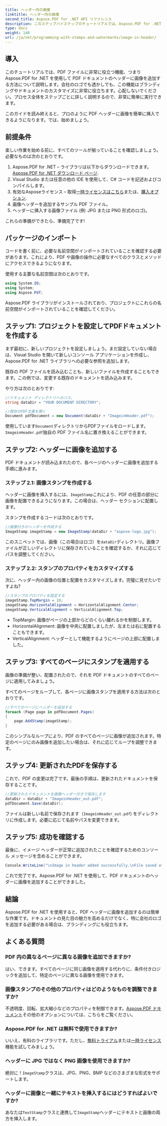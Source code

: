 ```yaml
---
title: ヘッダー内の画像
linktitle: ヘッダー内の画像
second_title: Aspose.PDF for .NET API リファレンス
description: このステップバイステップのチュートリアルでは、Aspose.PDF for .NET を使用して PDF のヘッダーに画像を追加する方法を学習します。
type: docs
weight: 140
url: /ja/net/programming-with-stamps-and-watermarks/image-in-header/
---
```

## 導入

このチュートリアルでは、PDF ファイルに非常に役立つ機能、つまり Aspose.PDF for .NET を使用して PDF ドキュメントのヘッダーに画像を追加する方法について説明します。会社のロゴでも透かしでも、この機能はブランディングやドキュメントのカスタマイズに非常に役立ちます。心配しないでください。プロセス全体をステップごとに詳しく説明するので、非常に簡単に実行できます。

このガイドを読み終えると、プロのように PDF ヘッダーに画像を簡単に挿入できるようになります。では、始めましょう。

## 前提条件

楽しい作業を始める前に、すべてのツールが揃っていることを確認しましょう。必要なものは次のとおりです。

1.  Aspose.PDF for .NET – ライブラリは以下からダウンロードできます。[Aspose.PDF for .NET ダウンロード ページ](https://releases.aspose.com/pdf/net/).
2. Visual Studio または任意の他の IDE を使用して、C# コードを記述およびコンパイルします。
3. 有効なAsposeライセンス – 取得[一時ライセンスはこちら](https://purchase.aspose.com/temporary-license/)または、[購入オプション](https://purchase.aspose.com/buy).
4. 画像ヘッダーを追加するサンプル PDF ファイル。
5. ヘッダーに挿入する画像ファイル (例: JPG または PNG 形式のロゴ)。

これらの準備ができたら、準備完了です!

## パッケージのインポート

コードを書く前に、必要な名前空間がインポートされていることを確認する必要があります。これにより、PDF や画像の操作に必要なすべてのクラスとメソッドにアクセスできるようになります。

使用する主要な名前空間は次のとおりです。

```csharp
using System.IO;
using System;
using Aspose.Pdf;
```

Aspose.PDF ライブラリがインストールされており、プロジェクトにこれらの名前空間がインポートされていることを確認してください。

## ステップ1: プロジェクトを設定してPDFドキュメントを作成する

まず最初に、新しいプロジェクトを設定しましょう。まだ設定していない場合は、Visual Studio を開いて新しいコンソール アプリケーションを作成し、Aspose.PDF for .NET ライブラリへの必要な参照を追加します。

既存の PDF ファイルを読み込むことも、新しいファイルを作成することもできます。この例では、変更する既存のドキュメントを読み込みます。

やり方は次のとおりです:

```csharp
//ドキュメント ディレクトリへのパス。
string dataDir = "YOUR DOCUMENT DIRECTORY";

//既存のPDF文書を開く
Document pdfDocument = new Document(dataDir + "ImageinHeader.pdf");
```

使用しています`Document`ディレクトリからPDFファイルをロードします。`ImageinHeader.pdf`独自の PDF ファイル名に置き換えることができます。

## ステップ2: ヘッダーに画像を追加する

PDF ドキュメントが読み込まれたので、各ページのヘッダーに画像を追加する手順に進みます。

### ステップ 2.1: 画像スタンプを作成する
ヘッダーに画像を挿入するには、`ImageStamp`これにより、PDF の任意の部分に画像を配置できるようになります。この場合は、ヘッダー セクションに配置します。

スタンプを作成するコードは次のとおりです。

```csharp
//画像付きのヘッダーを作成する
ImageStamp imageStamp = new ImageStamp(dataDir + "aspose-logo.jpg");
```

このスニペットでは、画像（この場合はロゴ）を`dataDir`ディレクトリ。画像ファイルが正しいディレクトリに保存されていることを確認するか、それに応じてパスを調整してください。

### ステップ 2.2: スタンプのプロパティをカスタマイズする
次に、ヘッダー内の画像の位置と配置をカスタマイズします。完璧に見せたいですよね?

```csharp
//スタンプのプロパティを設定する
imageStamp.TopMargin = 10;
imageStamp.HorizontalAlignment = HorizontalAlignment.Center;
imageStamp.VerticalAlignment = VerticalAlignment.Top;
```

- TopMargin: 画像がページの上部からどのくらい離れるかを制御します。
- HorizontalAlignment: 画像を中央に配置しましたが、左または右に配置することもできます。
- VerticalAlignment: ヘッダーとして機能するようにページの上部に配置しました。

## ステップ3: すべてのページにスタンプを適用する

画像の準備が整い、配置されたので、それを PDF ドキュメントのすべてのページに適用してみましょう。

すべてのページをループして、各ページに画像スタンプを適用する方法は次のとおりです。

```csharp
//すべてのページにヘッダーを追加する
foreach (Page page in pdfDocument.Pages)
{
    page.AddStamp(imageStamp);
}
```

このシンプルなループにより、PDF のすべてのページに画像が追加されます。特定のページにのみ画像を追加したい場合は、それに応じてループを調整できます。

## ステップ4: 更新されたPDFを保存する

これで、PDF の変更は完了です。最後の手順は、更新されたドキュメントを保存することです。

```csharp
//更新されたドキュメントを画像ヘッダー付きで保存します
dataDir = dataDir + "ImageinHeader_out.pdf";
pdfDocument.Save(dataDir);
```

ファイルは新しい名前で保存されます（`ImageinHeader_out.pdf`) をディレクトリに作成します。必要に応じて名前やパスを変更できます。

## ステップ5: 成功を確認する

最後に、イメージ ヘッダーが正常に追加されたことを確認するためのコンソール メッセージを含めることができます。

```csharp
Console.WriteLine("\nImage in header added successfully.\nFile saved at " + dataDir);
```

これで完了です。Aspose.PDF for .NET を使用して、PDF ドキュメントのヘッダーに画像を追加することができました。

## 結論

Aspose.PDF for .NET を使用すると、PDF ヘッダーに画像を追加するのは簡単な作業です。ドキュメントの見た目の魅力を高めるだけでなく、特に会社のロゴを追加する必要がある場合は、ブランディングにも役立ちます。

## よくある質問

### PDF 内の異なるページに異なる画像を追加できますか?
はい、できます。すべてのページに同じ画像を適用する代わりに、条件付きロジックを追加して、特定のページに異なる画像を使用できます。

### 画像スタンプのその他のプロパティはどのようなものを調整できますか?
不透明度、回転、拡大縮小などのプロパティを制御できます。[Aspose.PDF ドキュメント](https://reference.aspose.com/pdf/net/)その他のオプションについては、こちらをご覧ください。

### Aspose.PDF for .NET は無料で使用できますか?
いいえ、有料のライブラリです。ただし、[無料トライアル](https://releases.aspose.com/)または[一時ライセンス](https://purchase.aspose.com/temporary-license/)機能を試してみましょう。

### ヘッダーに JPG ではなく PNG 画像を使用できますか?
絶対に！`ImageStamp`クラスは、JPG、PNG、BMP などのさまざまな形式をサポートします。

### ヘッダーに画像と一緒にテキストを挿入するにはどうすればよいですか?
あなたは`TextStamp`クラスと連携して`ImageStamp`ヘッダーにテキストと画像の両方を挿入します。